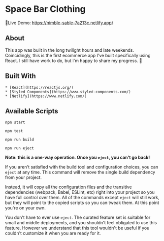 # Space Bar Clothing

📡Live Demo: https://nimble-sable-7a213c.netlify.app/

## About

This app was built in the long twilight hours and late weekends. Coincidingly, this is the first ecommerce app I've built specifically using React. I still have work to do, but I'm happy to share my progress. 🚀

## Built With

    * [React](https://reactjs.org/)
    * [Styled Components](https://www.styled-components.com/)
    * [Netlify](https://www.netlify.com/)

## Available Scripts

`npm start`

`npm test`

`npm run build`

`npm run eject`

**Note: this is a one-way operation. Once you `eject`, you can't go back!**

If you aren't satisfied with the build tool and configuration choices, you can `eject` at any time. This command will remove the single build dependency from your project.

Instead, it will copy all the configuration files and the transitive dependencies (webpack, Babel, ESLint, etc) right into your project so you have full control over them. All of the commands except `eject` will still work, but they will point to the copied scripts so you can tweak them. At this point you're on your own.

You don't have to ever use `eject`. The curated feature set is suitable for small and middle deployments, and you shouldn't feel obligated to use this feature. However we understand that this tool wouldn't be useful if you couldn't customize it when you are ready for it.
